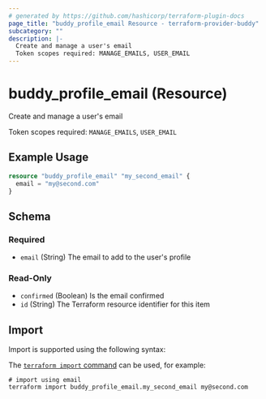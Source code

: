 ```yaml
---
# generated by https://github.com/hashicorp/terraform-plugin-docs
page_title: "buddy_profile_email Resource - terraform-provider-buddy"
subcategory: ""
description: |-
  Create and manage a user's email
  Token scopes required: MANAGE_EMAILS, USER_EMAIL
---
```


# buddy_profile_email (Resource)

Create and manage a user's email

Token scopes required: `MANAGE_EMAILS`, `USER_EMAIL`

## Example Usage

```terraform
resource "buddy_profile_email" "my_second_email" {
  email = "my@second.com"
}
```

<!-- schema generated by tfplugindocs -->
## Schema

### Required

- `email` (String) The email to add to the user's profile

### Read-Only

- `confirmed` (Boolean) Is the email confirmed
- `id` (String) The Terraform resource identifier for this item

## Import

Import is supported using the following syntax:

The [`terraform import` command](https://developer.hashicorp.com/terraform/cli/commands/import) can be used, for example:

```shell
# import using email
terraform import buddy_profile_email.my_second_email my@second.com
```
